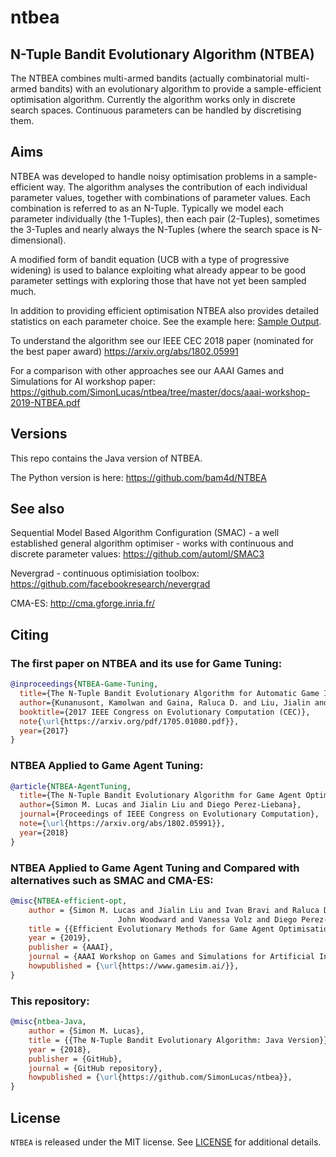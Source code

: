 # ntbea

## N-Tuple Bandit Evolutionary Algorithm (NTBEA)

The NTBEA combines multi-armed bandits (actually combinatorial multi-armed bandits) with an evolutionary 
algorithm to provide a sample-efficient optimisation algorithm.  Currently the algorithm works only in discrete search spaces.
Continuous parameters can be handled by discretising them.

## Aims

NTBEA was developed to handle noisy optimisation problems in a sample-efficient way. The algorithm
analyses the contribution of each individual parameter values, together with combinations of parameter
values.  Each combination is referred to as an N-Tuple.  Typically we model each parameter individually
(the 1-Tuples), then each pair (2-Tuples), sometimes the 3-Tuples and nearly always the N-Tuples
(where the search space is N-dimensional).

A modified form of bandit equation (UCB with a type of progressive widening) is used
to balance exploiting what already appear to be good parameter settings with exploring
those that have not yet been sampled much.

In addition to providing efficient optimisation NTBEA also provides detailed statistics
on each parameter choice.  See the example here: [Sample Output](docs/SampleOutput.md).

To understand the algorithm see our IEEE CEC 2018 paper (nominated for the best paper award)
https://arxiv.org/abs/1802.05991

For a comparison with other approaches see our AAAI Games and Simulations for AI workshop paper:
https://github.com/SimonLucas/ntbea/tree/master/docs/aaai-workshop-2019-NTBEA.pdf

## Versions

This repo contains the Java version of NTBEA.

The Python version is here:  https://github.com/bam4d/NTBEA

## See also

Sequential Model Based Algorithm Configuration (SMAC) - a well established general algorithm optimiser - works with continuous
and discrete parameter values:
https://github.com/automl/SMAC3



Nevergrad - continuous optimisiation toolbox:
https://github.com/facebookresearch/nevergrad

CMA-ES:
http://cma.gforge.inria.fr/



## Citing

### The first paper on NTBEA and its use for Game Tuning:

```bibtex
@inproceedings{NTBEA-Game-Tuning,
  title={The N-Tuple Bandit Evolutionary Algorithm for Automatic Game Improvement},
  author={Kunanusont, Kamolwan and Gaina, Raluca D. and Liu, Jialin and Perez-Liebana, Diego and Lucas, Simon M.},
  booktitle={2017 IEEE Congress on Evolutionary Computation (CEC)},
  note{\url{https://arxiv.org/pdf/1705.01080.pdf}},
  year={2017}
}
```
### NTBEA Applied to Game Agent Tuning:

```bibtex
@article{NTBEA-AgentTuning,
  title={The N-Tuple Bandit Evolutionary Algorithm for Game Agent Optimisation},
  author={Simon M. Lucas and Jialin Liu and Diego Perez-Liebana},
  journal={Proceedings of IEEE Congress on Evolutionary Computation},
  note={\url{https://arxiv.org/abs/1802.05991}},
  year={2018}
}
```
### NTBEA Applied to Game Agent Tuning and Compared with alternatives such as SMAC and CMA-ES:

```bibtex
@misc{NTBEA-efficient-opt,
    author = {Simon M. Lucas and Jialin Liu and Ivan Bravi and Raluca D. Gaina and
                        John Woodward and Vanessa Volz and Diego Perez-Liebana},
    title = {{Efficient Evolutionary Methods for Game Agent Optimisation: Model-Based is Best}},
    year = {2019},
    publisher = {AAAI},
    journal = {AAAI Workshop on Games and Simulations for Artificial Intelligence},
    howpublished = {\url{https://www.gamesim.ai/}},
}
```
### This repository:

```bibtex
@misc{ntbea-Java,
    author = {Simon M. Lucas},
    title = {{The N-Tuple Bandit Evolutionary Algorithm: Java Version}},
    year = {2018},
    publisher = {GitHub},
    journal = {GitHub repository},
    howpublished = {\url{https://github.com/SimonLucas/ntbea}},
}
```

## License

`NTBEA` is released under the MIT license. See [LICENSE](docs/LICENSE) for additional details.